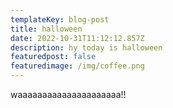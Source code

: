 ```yaml
---
templateKey: blog-post
title: halloween
date: 2022-10-31T11:12:12.857Z
description: hy today is halloween
featuredpost: false
featuredimage: /img/coffee.png
---
```

w﻿aaaaaaaaaaaaaaaaaaaaa!!